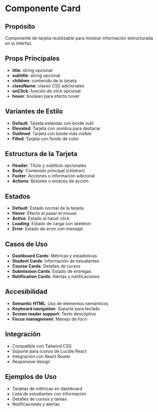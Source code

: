 # Componente Card

## Propósito
Componente de tarjeta reutilizable para mostrar información estructurada en la interfaz.

## Props Principales
- **title**: string opcional
- **subtitle**: string opcional
- **children**: contenido de la tarjeta
- **className**: clases CSS adicionales
- **onClick**: función de click opcional
- **hover**: boolean para efecto hover

## Variantes de Estilo
- **Default**: Tarjeta estándar con borde sutil
- **Elevated**: Tarjeta con sombra para destacar
- **Outlined**: Tarjeta con borde más visible
- **Filled**: Tarjeta con fondo de color

## Estructura de la Tarjeta
- **Header**: Título y subtítulo opcionales
- **Body**: Contenido principal (children)
- **Footer**: Acciones o información adicional
- **Actions**: Botones o enlaces de acción

## Estados
- **Default**: Estado normal de la tarjeta
- **Hover**: Efecto al pasar el mouse
- **Active**: Estado al hacer click
- **Loading**: Estado de carga con skeleton
- **Error**: Estado de error con mensaje

## Casos de Uso
- **Dashboard Cards**: Métricas y estadísticas
- **Student Cards**: Información de estudiantes
- **Course Cards**: Detalles de cursos
- **Submission Cards**: Estado de entregas
- **Notification Cards**: Alertas y notificaciones

## Accesibilidad
- **Semantic HTML**: Uso de elementos semánticos
- **Keyboard navigation**: Soporte para teclado
- **Screen reader support**: Texto descriptivo
- **Focus management**: Manejo de foco

## Integración
- Compatible con Tailwind CSS
- Soporte para iconos de Lucide React
- Integración con React Router
- Responsive design

## Ejemplos de Uso
- Tarjetas de métricas en dashboard
- Lista de estudiantes con información
- Detalles de cursos y tareas
- Notificaciones y alertas

